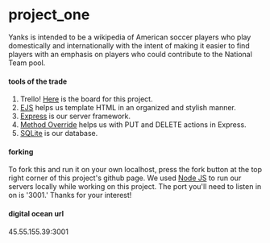 # project_one
Yanks is intended to be a wikipedia of American soccer players who play domestically and internationally with the intent of making it easier to find players with an emphasis on players who could contribute to the National Team pool.

#### tools of the trade
1. Trello! [Here](https://trello.com/b/u4iEltuL/general-assembly-project-one) is the board for this project.
2. [EJS](http://www.embeddedjs.com/) helps us template HTML in an organized and stylish manner.
3. [Express](http://expressjs.com/) is our server framework.
4. [Method Override](https://github.com/expressjs/method-override) helps us with PUT and DELETE actions in Express.
5. [SQLite](http://www.sqlite.org/) is our database. 

#### forking
To fork this and run it on your own localhost, press the fork button at the top right corner of this project's github page. We used [Node JS](https://nodejs.org/) to run our servers locally while working on this project. The port you'll need to listen in on is '3001.' Thanks for your interest!

#### digital ocean url
45.55.155.39:3001